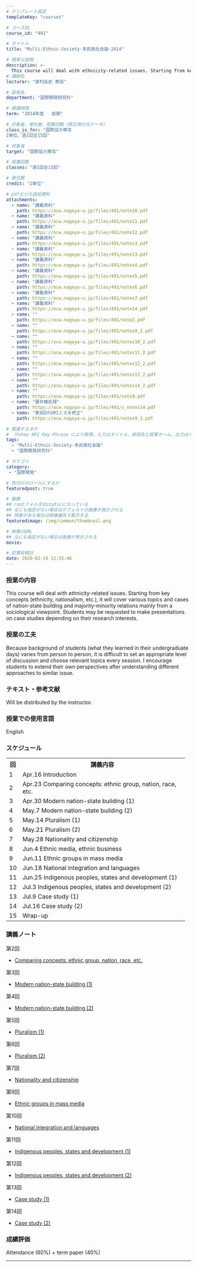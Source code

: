 ```yaml
---
# テンプレート指定
templateKey: "courses"

# コースID
course_id: "491"

# タイトル
title: "Multi-Ethnic-Society-多民族社会論-2014"

# 簡単な説明
description: >-
  This course will deal with ethnicity-related issues. Starting from key concepts (ethnicity, nationalism, etc.), it will cover various topics and cases of nation-state building and majority-minority re ....
# 講師名
lecturer: "東村岳史 教授"

# 部局名
department: "国際開発研究科"

# 開講時限
term: "2014年度	前期"

# 対象者、単位数、授業回数（修正用の元データ）
class_is_for: "国際協力専攻
2単位、週1回全15回"

# 対象者
target: "国際協力専攻"

# 授業回数
classes: "週1回全15回"

# 単位数
credit: "2単位"

# pdfなどの追加資料
attachments:
  - name: "講義資料" 
    path: https://ocw.nagoya-u.jp/files/491/note10.pdf
  - name: "講義資料" 
    path: https://ocw.nagoya-u.jp/files/491/note11.pdf
  - name: "講義資料" 
    path: https://ocw.nagoya-u.jp/files/491/note12.pdf
  - name: "講義資料" 
    path: https://ocw.nagoya-u.jp/files/491/notes3.pdf
  - name: "講義資料" 
    path: https://ocw.nagoya-u.jp/files/491/note13.pdf
  - name: "講義資料" 
    path: https://ocw.nagoya-u.jp/files/491/notes4.pdf
  - name: "講義資料" 
    path: https://ocw.nagoya-u.jp/files/491/notes5.pdf
  - name: "講義資料" 
    path: https://ocw.nagoya-u.jp/files/491/notes6.pdf
  - name: "講義資料" 
    path: https://ocw.nagoya-u.jp/files/491/notes7.pdf
  - name: "講義資料" 
    path: https://ocw.nagoya-u.jp/files/491/note14.pdf
  - name: "" 
    path: https://ocw.nagoya-u.jp/files/491/note2.pdf
  - name: "" 
    path: https://ocw.nagoya-u.jp/files/491/notes9_2.pdf
  - name: "" 
    path: https://ocw.nagoya-u.jp/files/491/notes10_2.pdf
  - name: "" 
    path: https://ocw.nagoya-u.jp/files/491/notes11_2.pdf
  - name: "" 
    path: https://ocw.nagoya-u.jp/files/491/notes12_2.pdf
  - name: "" 
    path: https://ocw.nagoya-u.jp/files/491/notes13_2.pdf
  - name: "" 
    path: https://ocw.nagoya-u.jp/files/491/notes14_2.pdf
  - name: "" 
    path: https://ocw.nagoya-u.jp/files/491/note9.pdf
  - name: "著作権処理" 
    path: https://ocw.nagoya-u.jp/files/491/s_notes14.pdf
  - name: "第9回のURIミスを修正" 
    path: https://ocw.nagoya-u.jp/files/491/notes9_3.pdf

# 関連するタグ
# （Yahoo API Key-Phrase により取得。入力はタイトル、部局名と授業ホーム、出力はキーフレーズ（tags））
tags:
  - "Multi-Ethnic-Society-多民族社会論"
  - "国際開発研究科"

# カテゴリ
category:
 - "国際開発"

# 色付けのロールにするか
featuredpost: true

# 画像
## rootフォルダはstaticになっている
## なにも指定がない場合はデフォルトの画像が表示される
## 映像がある場合は映像優先で表示する
featuredimage: /img/common/thumbnail.png

# 映像のURL
## なにも指定がない場合は画像が表示される
movie: 

# 記事投稿日
date: 2020-02-19 12:55:46
---
```


### 授業の内容

This course will deal with ethnicity-related issues. Starting from key concepts (ethnicity, nationalism, etc.), it will cover various topics and cases of nation-state building and majority-minority relations mainly from a sociological viewpoint. Students may be requested to make presentations on case studies depending on their research interests.


### 授業の工夫

Because background of students (what they learned in their undergraduate days) varies from person to person, it is difficult to set an appropriate level of discussion and choose relevant topics every session. I encourage students to extend their own perspectives after understanding different approaches to similar issue.





### テキスト・参考文献 

Will be distributed by the instructor.

### 授業での使用言語

English


<h3>スケジュール</h3>
<table class="basic" width="455">
<tr>
<th width="20" class="center">回</th>
<th width="435" class="center">講義内容</th>
</tr>
<tr>
<td width="20" class="center">1</td>
<td width="435">Apr.16 Introduction</td>
</tr>
<tr>
<td width="20" class="center">2</td>
<td width="435">Apr.23 Comparing concepts: ethnic group, nation, race, etc. </td>
</tr>
<tr>
<td width="20" class="center">3</td>
<td width="435">Apr.30 Modern nation-state building (1)</td>
</tr>
<tr>
<td width="20" class="center">4</td>
<td width="435">May.7 Modern nation-state building (2)</td>
</tr>
<tr>
<td width="20" class="center">5</td>
<td width="435">May.14 Pluralism (1)</td>
</tr>
<tr>
<td width="20" class="center">6</td>
<td width="435">May.21 Pluralism (2)</td>
</tr>
<tr>
<td width="20" class="center">7</td>
<td width="435">May.28 Nationality and citizenship</td>
</tr>
<tr>
<td width="20" class="center">8</td>
<td width="435">Jun.4 Ethnic media, ethnic business</td>
</tr>
<tr>
<td width="20" class="center">9</td>
<td width="435">Jun.11 Ethnic groups in mass media</td>
</tr>
<tr>
<td width="20" class="center">10</td>
<td width="435">Jun.18 National integration and languages</td>
</tr>
<tr>
<td width="20" class="center">11</td>
<td width="435">Jun.25 Indigenous peoples, states and development (1)</td>
</tr>
<tr>
<td width="20" class="center">12</td>
<td width="435">Jul.3 Indigenous peoples, states and development (2)</td>
</tr>
<tr>
<td width="20" class="center">13</td>
<td width="435">Jul.9 Case study (1)</td>
</tr>
<tr>
<td width="20" class="center">14</td>
<td width="435">Jul.16 Case study (2)</td>
</tr>
<tr>
<td width="20" class="center">15</td>
<td width="435">Wrap-up</td>
</tr>
</table>


### 講義ノート

第2回

- [Comparing concepts: ethnic group, nation, race, etc.](https://ocw.nagoya-u.jp/files/491/note2.pdf) 

第3回

- [Modern nation-state building (1)](https://ocw.nagoya-u.jp/files/491/notes3.pdf) 

第4回

- [Modern nation-state building (2)](https://ocw.nagoya-u.jp/files/491/notes4.pdf) 

第5回

- [Pluralism (1)](https://ocw.nagoya-u.jp/files/491/notes5.pdf) 

第6回

- [Pluralism (2)](https://ocw.nagoya-u.jp/files/491/notes6.pdf) 

第7回

- [Nationality and citizenship](https://ocw.nagoya-u.jp/files/491/notes7.pdf) 

第9回

- [Ethnic groups in mass media](https://ocw.nagoya-u.jp/files/491/notes9_3.pdf) 

第10回

- [National integration and languages](https://ocw.nagoya-u.jp/files/491/notes10_2.pdf) 

第11回

- [Indigenous peoples, states and development (1)](https://ocw.nagoya-u.jp/files/491/notes11_2.pdf) 

第12回

- [Indigenous peoples, states and development (2)](https://ocw.nagoya-u.jp/files/491/notes12_2.pdf) 

第13回

- [Case study (1)](https://ocw.nagoya-u.jp/files/491/notes13_2.pdf) 

第14回

- [Case study (2)](https://ocw.nagoya-u.jp/files/491/s_notes14.pdf) 





### 成績評価

Attendance (60%) + term paper (40%)





-----